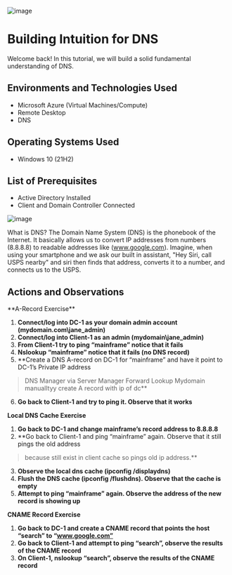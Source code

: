 ![image](https://user-images.githubusercontent.com/109401839/212763428-5ec473e9-9048-4cc0-bf1b-0133ac4db278.png)

<h1>Building Intuition for DNS</h1>
Welcome back! In this tutorial, we will build a solid fundamental understanding of DNS. <br />

<h2>Environments and Technologies Used</h2>

- Microsoft Azure (Virtual Machines/Compute)
- Remote Desktop
- DNS

<h2>Operating Systems Used </h2>

- Windows 10 (21H2)

<h2>List of Prerequisites</h2>

- Active Directory Installed
- Client and Domain Controller Connected

![image](https://user-images.githubusercontent.com/109401839/212764385-ea1b8467-c408-4335-879e-2cf80147888c.png)

What is DNS? The Domain Name System (DNS) is the phonebook of the Internet. It basically allows us to convert IP addresses from numbers (8.8.8.8) to readable addresses like (www.google.com). Imagine, when using your smartphone and we ask our built in assistant, "Hey Siri, call USPS nearby" and siri then finds that address, converts it to a number, and connects us to the USPS. 

<h2>Actions and Observations</h2>
**A-Record Exercise**

1. **Connect/log into DC-1 as your domain admin account (mydomain.com\jane_admin)**
2. **Connect/log into Client-1 as an admin (mydomain\jane_admin)**
3. **From Client-1 try to ping “mainframe” notice that it fails**
4. **Nslookup “mainframe” notice that it fails (no DNS record)**
5. **Create a DNS A-record on DC-1 for “mainframe” and have it point to DC-1’s Private IP address
> DNS Manager via Server Manager
> Forward Lookup
>Mydomain
>manualltyy create A record with ip of dc**
6. **Go back to Client-1 and try to ping it. Observe that it works**

**Local DNS Cache Exercise**

1. **Go back to DC-1 and change mainframe’s record address to 8.8.8.8**
2. **Go back to Client-1 and ping “mainframe” again. Observe that it still pings the old address
> because still exist in client cache so pings old ip address.** 
3. **Observe the local dns cache (ipconfig /displaydns)**
4. **Flush the DNS cache (ipconfig /flushdns). Observe that the cache is empty**
5. **Attempt to ping “mainframe” again. Observe the address of the new record is showing up**

**CNAME Record Exercise**

1. **Go back to DC-1 and create a CNAME record that points the host “search” to “www.google.com”**
2. **Go back to Client-1 and attempt to ping “search”, observe the results of the CNAME record**
3. **On Client-1, nslookup “search”, observe the results of the CNAME record**
